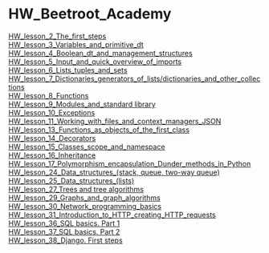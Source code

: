# HW_Beetroot_Academy
[HW_lesson_2_The_first_steps](https://github.com/KrokhaVolpe/HW_Beetroot_Academy/tree/main/HW_lesson_2)<br/>
[HW_lesson_3_Variables_and_primitive_dt](https://github.com/KrokhaVolpe/HW_Beetroot_Academy/tree/main/HW_lesson_3)<br/>
[HW_lesson_4_Boolean_dt_and_management_structures](https://github.com/KrokhaVolpe/HW_Beetroot_Academy/blob/main/HW_lesson_4)<br/>
[HW_lesson_5_Input_and_quick_overview_of_imports](https://github.com/KrokhaVolpe/HW_Beetroot_Academy/tree/main/HW_lesson_5)<br/>
[HW_lesson_6_Lists_tuples_and_sets](https://github.com/KrokhaVolpe/HW_Beetroot_Academy/tree/main/HW_lesson_6)<br/>
[HW_lesson_7_Dictionaries_generators_of_lists/dictionaries_and_other_collections](https://github.com/KrokhaVolpe/HW_Beetroot_Academy/tree/main/HW_lesson_7)<br/>
[HW_lesson_8_Functions](https://github.com/KrokhaVolpe/HW_Beetroot_Academy/tree/main/HW_lesson_8)<br/>
[HW_lesson_9_Modules_and_standard library](https://github.com/KrokhaVolpe/HW_Beetroot_Academy/tree/main/HW_lesson_9)<br/>
[HW_lesson_10_Exceptions](https://github.com/KrokhaVolpe/HW_Beetroot_Academy/tree/main/HW_lesson_10)<br/>
[HW_lesson_11_Working_with_files_and_context_managers_JSON](https://github.com/KrokhaVolpe/HW_Beetroot_Academy/tree/main/HW_lesson_11)<br/>
[HW_lesson_13_Functions_as_objects_of_the_first_class](https://github.com/KrokhaVolpe/HW_Beetroot_Academy/tree/main/HW_lesson_13)<br/>
[HW_lesson_14_Decorators](https://github.com/KrokhaVolpe/HW_Beetroot_Academy/tree/main/HW_lesson_14)<br/>
[HW_lesson_15_Classes_scope_and_namespace](https://github.com/KrokhaVolpe/HW_Beetroot_Academy/tree/main/HW_lesson_15)<br/>
[HW_lesson_16_Inheritance](https://github.com/KrokhaVolpe/HW_Beetroot_Academy/tree/main/HW_lesson_16)<br/>
[HW_lesson_17_Polymorphism_encapsulation_Dunder_methods_in_Python](https://github.com/KrokhaVolpe/HW_Beetroot_Academy/tree/main/HW_lesson_17)<br/>
[HW_lesson_24_Data_structures_(stack, queue, two-way queue)](https://github.com/KrokhaVolpe/HW_Beetroot_Academy/tree/main/lesson_24)<br/>
[HW_lesson_25_Data_structures_(lists)](https://github.com/KrokhaVolpe/HW_Beetroot_Academy/tree/main/HW_lesson_25)<br/>
[HW_lesson_27_Trees and tree algorithms](https://github.com/KrokhaVolpe/HW_Beetroot_Academy/tree/main/HW_lesson_27)<br/>
[HW_lesson_29_Graphs_and_graph_algorithms](https://github.com/KrokhaVolpe/HW_Beetroot_Academy/tree/main/HW_lesson_29)<br/>
[HW_lesson_30_Network_programming_basics](https://github.com/KrokhaVolpe/HW_Beetroot_Academy/tree/main/HW_lesson_30)<br/>
[HW_lesson_31_Introduction_to_HTTP_creating_HTTP_requests](https://github.com/KrokhaVolpe/HW_Beetroot_Academy/tree/main/HW_lesson_31)<br/>
[HW_lesson_36_SQL basics. Part 1](https://github.com/KrokhaVolpe/HW_Beetroot_Academy/tree/main/HW_lesson_36)<br/>
[HW_lesson_37_SQL basics. Part 2](https://github.com/KrokhaVolpe/HW_Beetroot_Academy/tree/main/HW_lesson_37)<br/>
[HW_lesson_38_Django. First steps](https://github.com/KrokhaVolpe/HW_Beetroot_Academy/tree/main/HW_lesson_38/note_app)<br/>















